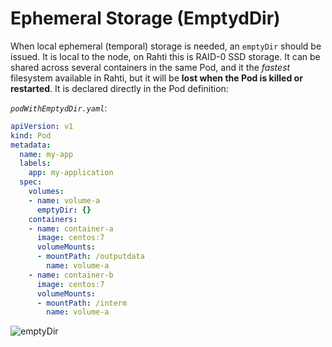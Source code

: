 # Ephemeral Storage (EmptydDir)

When local ephemeral (temporal) storage is needed, an `emptyDir` should be issued. It is local to the node, on Rahti this is RAID-0 SSD storage. It can be shared across several containers in the same Pod, and it the *fastest* filesystem available in Rahti, but it will be **lost when the Pod is killed or restarted**. It is declared directly in the Pod definition:

*`podWithEmptydDir.yaml`*:

```yaml
apiVersion: v1
kind: Pod
metadata:
  name: my-app
  labels:
    app: my-application
  spec:
    volumes:
    - name: volume-a
      emptyDir: {}
    containers:
    - name: container-a
      image: centos:7
      volumeMounts:
      - mountPath: /outputdata
        name: volume-a
    - name: container-b
      image: centos:7
      volumeMounts:
      - mountPath: /interm
        name: volume-a
```

![emptyDir](/cloud/rahti/img/pods-and-storage-emptydir.drawio.svg)
